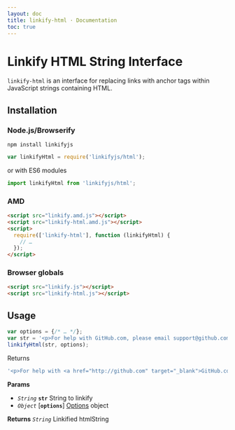 ```yaml
---
layout: doc
title: linkify-html · Documentation
toc: true
---
```


# Linkify HTML String Interface

`linkify-html` is an interface for replacing links with anchor tags within
JavaScript strings containing HTML.

## Installation

### Node.js/Browserify

```
npm install linkifyjs
```

```js
var linkifyHtml = require('linkifyjs/html');
```

or with ES6 modules

```js
import linkifyHtml from 'linkifyjs/html';
```

### AMD

```html
<script src="linkify.amd.js"></script>
<script src="linkify-html.amd.js"></script>
<script>
  require(['linkify-html'], function (linkifyHtml) {
    // …
  });
</script>
```

### Browser globals

```html
<script src="linkify.js"></script>
<script src="linkify-html.js"></script>
```

## Usage

```js
var options = {/* … */};
var str = '<p>For help with GitHub.com, please email support@github.com</p>';
linkifyHtml(str, options);
```

Returns

```js
'<p>For help with <a href="http://github.com" target="_blank">GitHub.com</a>, please email <a href="mailto:support@github.com">support@github.com</a></p>'
```

**Params**

* _`String`_ **`str`** String to linkify
* _`Object`_ [**`options`**] [Options](options.html) object

**Returns** _`String`_ Linkified htmlString
